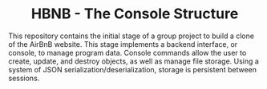 <center> <h1>HBNB - The Console Structure</h1> </center>

This repository contains the initial stage of a group project to build a clone of the AirBnB website. This stage implements a backend interface, or console, to manage program data. Console commands allow the user to create, update, and destroy objects, as well as manage file storage. Using a system of JSON serialization/deserialization, storage is persistent between sessions.
